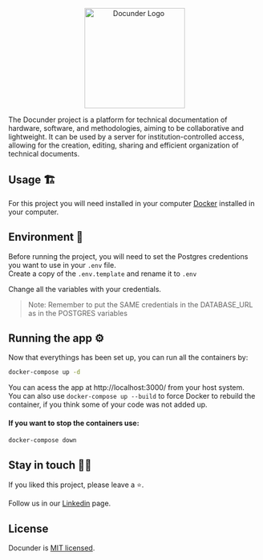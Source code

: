 <p align="center">
  <img src="https://github.com/Organizacao-Docunder/base-system/assets/57466763/8a195e39-5536-4cda-872d-ad77d9b25666" width="200" alt="Docunder Logo"/>
</p>
The Docunder project is a platform for technical documentation of hardware, software, and methodologies, aiming to be collaborative and lightweight. It can be used by a server for institution-controlled access, allowing for the creation, editing, sharing and efficient organization of technical documents.

## Usage 🏗
For this project you will need installed in your computer [Docker](https://docs.docker.com/get-docker/) installed in your computer.

## Environment 🌲
Before running the project, you will need to set the Postgres credentions you want to use in your `.env` file. <br>
Create a copy of the `.env.template` and rename it to `.env`

Change all the variables with your credentials.
> Note: Remember to put the SAME credentials in the DATABASE_URL as in the POSTGRES variables


## Running the app ⚙
Now that everythings has been set up, you can run all the containers by:
```bash
docker-compose up -d
```
You can acess the app at http://localhost:3000/ from your host system.
<br>
You can also use `docker-compose up --build` to force Docker to rebuild the container, if you think some of your code was not added up.


#### If you want to stop the containers use:
```bash
docker-compose down
```

## Stay in touch 🙋‍♂️

If you liked this project, please leave a ⭐.

Follow us in our [Linkedin](https://www.linkedin.com/company/docunder/) page.


## License

Docunder is [MIT licensed](LICENSE).
